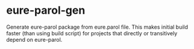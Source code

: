 # eure-parol-gen

Generate eure-parol package from eure.parol file.
This makes initial build faster (than using build script) for projects that directly or transitively depend on eure-parol.

